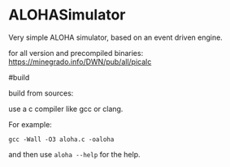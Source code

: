# ALOHASimulator
Very simple ALOHA simulator, based on an event driven engine.


for all version and precompiled binaries: https://minegrado.info/DWN/pub/all/picalc


#build

build from sources:

use a c compiler like gcc or clang.

For example:

	gcc -Wall -O3 aloha.c -oaloha

and then use `aloha --help` for the help.

